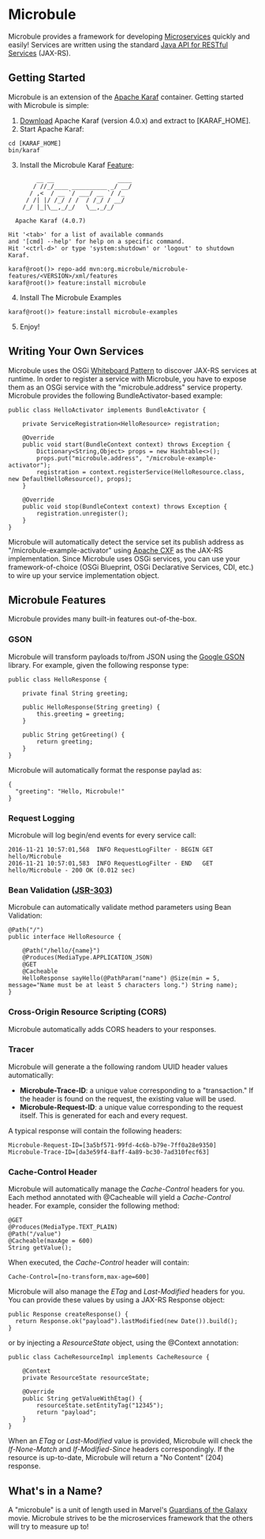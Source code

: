 # Microbule

Microbule provides a framework for developing [Microservices](http://www.martinfowler.com/articles/microservices.html)
quickly and easily!  Services are written using the standard
 [Java API for RESTful Services](https://jax-rs-spec.java.net/) (JAX-RS).

## Getting Started

Microbule is an extension of the [Apache Karaf](http://karaf.apache.org) container.  Getting started with Microbule is
 simple:

1. [Download](http://karaf.apache.org/download.html) Apache Karaf (version 4.0.x) and extract to [KARAF_HOME].
2. Start Apache Karaf:

 ```
 cd [KARAF_HOME]
 bin/karaf
 ```

3. Install the Microbule Karaf [Feature](https://karaf.apache.org/manual/latest/provisioning):

 ```
         __ __                  ____
        / //_/____ __________ _/ __/
       / ,<  / __ `/ ___/ __ `/ /_
      / /| |/ /_/ / /  / /_/ / __/
     /_/ |_|\__,_/_/   \__,_/_/

   Apache Karaf (4.0.7)

 Hit '<tab>' for a list of available commands
 and '[cmd] --help' for help on a specific command.
 Hit '<ctrl-d>' or type 'system:shutdown' or 'logout' to shutdown Karaf.

 karaf@root()> repo-add mvn:org.microbule/microbule-features/<VERSION>/xml/features
 karaf@root()> feature:install microbule
 ```

4. Install The Microbule Examples

 ```
 karaf@root()> feature:install microbule-examples
 ```

5. Enjoy!

## Writing Your Own Services

Microbule uses the OSGi [Whiteboard Pattern](http://enroute.osgi.org/doc/218-patterns.html) to discover JAX-RS services
at runtime.  In order to register a service with Microbule, you have to expose them as an OSGi service with the
"microbule.address" service property.  Microbule provides the following BundleActivator-based example:

```
public class HelloActivator implements BundleActivator {

    private ServiceRegistration<HelloResource> registration;

    @Override
    public void start(BundleContext context) throws Exception {
        Dictionary<String,Object> props = new Hashtable<>();
        props.put("microbule.address", "/microbule-example-activator");
        registration = context.registerService(HelloResource.class, new DefaultHelloResource(), props);
    }

    @Override
    public void stop(BundleContext context) throws Exception {
        registration.unregister();
    }
}

```

Microbule will automatically detect the service set its publish address as "/microbule-example-activator" using
[Apache CXF](http://cxf.apache.org) as the JAX-RS implementation.  Since Microbule uses OSGi services, you can use your
framework-of-choice (OSGi Blueprint, OSGi Declarative Services, CDI, etc.) to wire up your service implementation object.

## Microbule Features

Microbule provides many built-in features out-of-the-box.

### GSON

Microbule will transform payloads to/from JSON using the [Google GSON](https://github.com/google/gson) library.  For
example, given the following response type:

```
public class HelloResponse {

    private final String greeting;

    public HelloResponse(String greeting) {
        this.greeting = greeting;
    }

    public String getGreeting() {
        return greeting;
    }
}
```

Microbule will automatically format the response paylad as:

```
{
  "greeting": "Hello, Microbule!"
}
```

### Request Logging

Microbule will log begin/end events for every service call:

 ```
 2016-11-21 10:57:01,568  INFO RequestLogFilter - BEGIN GET hello/Microbule
 2016-11-21 10:57:01,583  INFO RequestLogFilter - END   GET hello/Microbule - 200 OK (0.012 sec)
 ```

### Bean Validation ([JSR-303](https://jcp.org/en/jsr/detail?id=303))

Microbule can automatically validate method parameters using Bean Validation:

 ```
 @Path("/")
 public interface HelloResource {

     @Path("/hello/{name}")
     @Produces(MediaType.APPLICATION_JSON)
     @GET
     @Cacheable
     HelloResponse sayHello(@PathParam("name") @Size(min = 5, message="Name must be at least 5 characters long.") String name);
 }
 ```

### Cross-Origin Resource Scripting (CORS)

Microbule automatically adds CORS headers to your responses.

### Tracer

Microbule will generate a the following random UUID header values automatically:

- **Microbule-Trace-ID**: a unique value corresponding to a "transaction."  If the header is found on the request, the
existing value will be used.
- **Microbule-Request-ID**: a unique value corresponding to the request itself.  This is generated for each and every
request.

A typical response will contain the following headers:

 ```
 Microbule-Request-ID=[3a5bf571-99fd-4c6b-b79e-7ff0a28e9350]
 Microbule-Trace-ID=[da3e59f4-8aff-4a89-bc30-7ad310fecf63]
 ```

### Cache-Control Header

Microbule will automatically manage the *Cache-Control* headers for you.  Each method annotated with @Cacheable will
yield a *Cache-Control* header.  For example, consider the following method:

 ```
 @GET
 @Produces(MediaType.TEXT_PLAIN)
 @Path("/value")
 @Cacheable(maxAge = 600)
 String getValue();
 ```

When executed, the *Cache-Control* header will contain:

 ```
 Cache-Control=[no-transform,max-age=600]
 ```

Microbule will also manage the *ETag* and *Last-Modified* headers for you.  You can provide these values by using a
JAX-RS Response object:

 ```
 public Response createResponse() {
   return Response.ok("payload").lastModified(new Date()).build();
 }
 ```

or by injecting a *ResourceState* object, using the @Context annotation:

  ```
  public class CacheResourceImpl implements CacheResource {

      @Context
      private ResourceState resourceState;

      @Override
      public String getValueWithEtag() {
          resourceState.setEntityTag("12345");
          return "payload";
      }
  }
  ```

When an *ETag* or *Last-Modified* value is provided, Microbule will check the *If-None-Match* and *If-Modified-Since*
headers correspondingly.  If the resource is up-to-date, Microbule will return a "No Content" (204) response.

## What's in a Name?

A "microbule" is a unit of length used in Marvel's
[Guardians of the Galaxy](http://marvel.com/characters/70/guardians_of_the_galaxy) movie.  Microbule strives to be the
microservices framework that the others will try to measure up to!